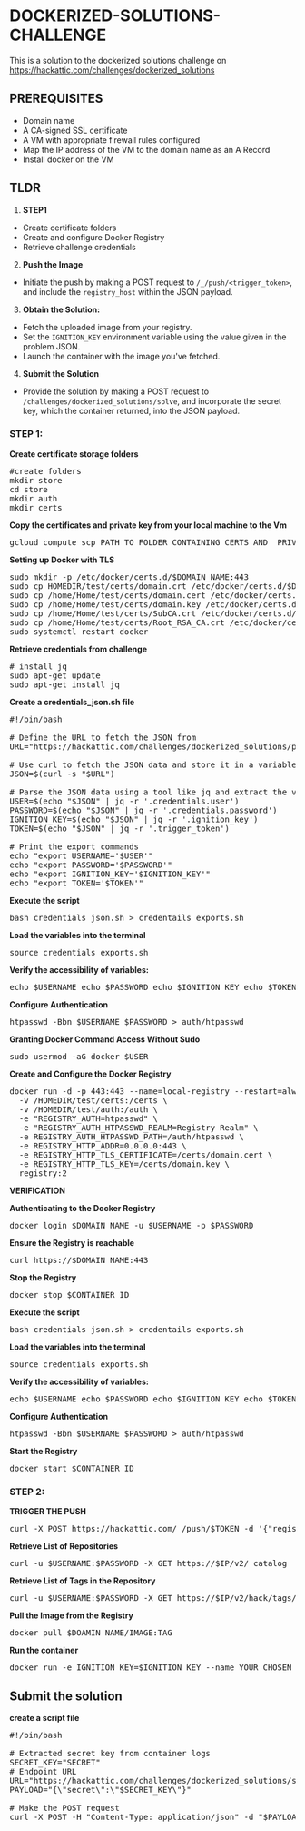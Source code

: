 # **DOCKERIZED-SOLUTIONS-CHALLENGE** 

This is a solution to the dockerized solutions challenge on https://hackattic.com/challenges/dockerized_solutions

## **PREREQUISITES**

+ Domain name
+ A CA-signed SSL certificate
+ A VM with appropriate firewall rules configured
+ Map the IP address of the VM to the domain name as an A Record
+ Install docker on the VM

## **TLDR**
1. **STEP1** 
+ Create certificate folders 
+ Create and configure Docker Registry
+ Retrieve challenge credentials

2. **Push the Image**
+ Initiate the push by making a POST request to `/_/push/<trigger_token>`, and include the `registry_host` within the JSON payload.

3. **Obtain the Solution:**
+ Fetch the uploaded image from your registry.
+ Set the `IGNITION_KEY` environment variable using the value given in the problem JSON.
+ Launch the container with the image you've fetched.

4. **Submit the Solution**
+ Provide the solution by making a POST request to `/challenges/dockerized_solutions/solve`, and incorporate the secret key, which the container returned, into the JSON payload.

### **STEP 1:**
**Create certificate storage folders**

<pre>
#create folders
mkdir store
cd store
mkdir auth
mkdir certs
</pre>

**Copy the certificates and private key from your local machine to the Vm**

<pre>
gcloud compute scp PATH_TO_FOLDER_CONTAINING_CERTS_AND_ PRIVATE_KEY/* VM_NAME:HOMEDIR/test/certs/ --zone=$ZONE
</pre>

**Setting up Docker with TLS**

<pre>
sudo mkdir -p /etc/docker/certs.d/$DOMAIN_NAME:443
sudo cp HOMEDIR/test/certs/domain.crt /etc/docker/certs.d/$DOMAIN_NAME:443/
sudo cp /home/Home/test/certs/domain.cert /etc/docker/certs.d/$DOMAIN_NAME:443/
sudo cp /home/Home/test/certs/domain.key /etc/docker/certs.d/$DOMAIN_NAME:443/
sudo cp /home/Home/test/certs/SubCA.crt /etc/docker/certs.d/$DOMAIN_NAME:443/
sudo cp /home/Home/test/certs/Root_RSA_CA.crt /etc/docker/certs.d/$DOMAIN_NAME:443/
sudo systemctl restart docker
</pre>


**Retrieve credentials from challenge**

<pre>
# install jq
sudo apt-get update
sudo apt-get install jq
</pre>

**Create a credentials_json.sh file**

<pre>
#!/bin/bash

# Define the URL to fetch the JSON from
URL="https://hackattic.com/challenges/dockerized_solutions/problem?access_token=$ACCESS_TOKEN"

# Use curl to fetch the JSON data and store it in a variable
JSON=$(curl -s "$URL")

# Parse the JSON data using a tool like jq and extract the variables
USER=$(echo "$JSON" | jq -r '.credentials.user')
PASSWORD=$(echo "$JSON" | jq -r '.credentials.password')
IGNITION_KEY=$(echo "$JSON" | jq -r '.ignition_key')
TOKEN=$(echo "$JSON" | jq -r '.trigger_token')

# Print the export commands
echo "export USERNAME='$USER'"
echo "export PASSWORD='$PASSWORD'"
echo "export IGNITION_KEY='$IGNITION_KEY'"
echo "export TOKEN='$TOKEN'"
</pre>

**Execute the script**

<pre>
bash credentials_json.sh > credentails_exports.sh
</pre>

**Load the variables into the terminal**

<pre>
source credentials_exports.sh
</pre>

**Verify the accessibility of variables:**
<pre>
echo $USERNAME echo $PASSWORD echo $IGNITION_KEY echo $TOKEN
</pre>

**Configure Authentication**

<pre>
htpasswd -Bbn $USERNAME $PASSWORD > auth/htpasswd
</pre>

**Granting Docker Command Access Without Sudo**

<pre>
sudo usermod -aG docker $USER
</pre>

**Create and Configure the Docker Registry**

<pre>
docker run -d -p 443:443 --name=local-registry --restart=always \
  -v /HOMEDIR/test/certs:/certs \
  -v /HOMEDIR/test/auth:/auth \
  -e "REGISTRY_AUTH=htpasswd" \
  -e "REGISTRY_AUTH_HTPASSWD_REALM=Registry Realm" \
  -e REGISTRY_AUTH_HTPASSWD_PATH=/auth/htpasswd \
  -e REGISTRY_HTTP_ADDR=0.0.0.0:443 \
  -e REGISTRY_HTTP_TLS_CERTIFICATE=/certs/domain.cert \
  -e REGISTRY_HTTP_TLS_KEY=/certs/domain.key \
  registry:2
</pre>

**VERIFICATION**

**Authenticating to the Docker Registry**

<pre>
docker login $DOMAIN_NAME -u $USERNAME -p $PASSWORD
</pre>

**Ensure the Registry is reachable**

<pre>
curl https://$DOMAIN_NAME:443
</pre>

**Stop the Registry**

<pre>
docker stop $CONTAINER_ID
</pre>

**Execute the script**

<pre>
bash credentials_json.sh > credentails_exports.sh
</pre>

**Load the variables into the terminal**

<pre>
source credentials_exports.sh
</pre>

**Verify the accessibility of variables:**
<pre>
echo $USERNAME echo $PASSWORD echo $IGNITION_KEY echo $TOKEN
</pre>

**Configure Authentication**

<pre>
htpasswd -Bbn $USERNAME $PASSWORD > auth/htpasswd
</pre>

**Start the Registry**

<pre>
docker start $CONTAINER_ID
</pre>

### **STEP 2:**
**TRIGGER THE PUSH**

<pre>
curl -X POST https://hackattic.com/_/push/$TOKEN -d '{"registry_host": "$DOMAIN_NAME"}'
</pre>

**Retrieve List of Repositories**

<pre>
curl -u $USERNAME:$PASSWORD -X GET https://$IP/v2/_catalog
</pre>

**Retrieve List of Tags in the Repository**

<pre>
curl -u $USERNAME:$PASSWORD -X GET https://$IP/v2/hack/tags/list
</pre>

**Pull the Image from the Registry**
<pre>
docker pull $DOAMIN_NAME/IMAGE:TAG
</pre>

**Run the container**
<pre>
docker run -e IGNITION_KEY=$IGNITION_KEY --name YOUR_CHOSEN_NAME $DOMAIN_NAME/IMAGE:TAG
</pre>
## **Submit the solution**
**create a script file**
<pre>
#!/bin/bash

# Extracted secret key from container logs
SECRET_KEY="SECRET"
# Endpoint URL
URL="https://hackattic.com/challenges/dockerized_solutions/solve?access_token=$ACCESS_TOKEN"
PAYLOAD="{\"secret\":\"$SECRET_KEY\"}"

# Make the POST request
curl -X POST -H "Content-Type: application/json" -d "$PAYLOAD" "$URL"
</pre>